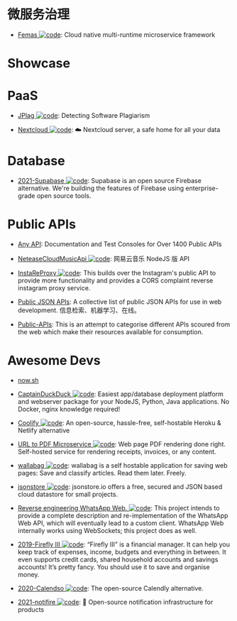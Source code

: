 # 微服务治理

- [Femas ![code](https://martrix-usa.oss-accelerate.aliyuncs.com/logo/code.svg)](https://github.com/polarismesh/femas): Cloud native multi-runtime microservice framework

# Showcase

# PaaS

- [JPlag ![code](https://martrix-usa.oss-accelerate.aliyuncs.com/logo/code.svg)](https://github.com/jplag/jplag): Detecting Software Plagiarism

- [Nextcloud ![code](https://martrix-usa.oss-accelerate.aliyuncs.com/logo/code.svg)](https://github.com/nextcloud/server): ☁️ Nextcloud server, a safe home for all your data

# Database

- [2021-Supabase ![code](https://martrix-usa.oss-accelerate.aliyuncs.com/logo/code.svg)](https://github.com/supabase/supabase): Supabase is an open source Firebase alternative. We're building the features of Firebase using enterprise-grade open source tools.

# Public APIs

- [Any API](https://any-api.com/): Documentation and Test Consoles for Over 1400 Public APIs

- [NeteaseCloudMusicApi ![code](https://martrix-usa.oss-accelerate.aliyuncs.com/logo/code.svg)](https://binaryify.github.io/NeteaseCloudMusicApi/#/): 网易云音乐 NodeJS 版 API

- [InstaReProxy ![code](https://martrix-usa.oss-accelerate.aliyuncs.com/logo/code.svg)](https://github.com/whizzzkid/instagram-proxy-api): This builds over the Instagram's public API to provide more functionality and provides a CORS complaint reverse instagram proxy service.

- [Public JSON APIs](https://github.com/public-apis/public-apis): A collective list of public JSON APIs for use in web development. 信息检索、机器学习、在线。

- [Public-APIs](https://github.com/n0shake/Public-APIs): This is an attempt to categorise different APIs scoured from the web which make their resources available for consumption.

# Awesome Devs

- [now.sh]()

- [CaptainDuckDuck ![code](https://martrix-usa.oss-accelerate.aliyuncs.com/logo/code.svg)](https://github.com/githubsaturn/captainduckduck): Easiest app/database deployment platform and webserver package for your NodeJS, Python, Java applications. No Docker, nginx knowledge required!

- [Coolify ![code](https://martrix-usa.oss-accelerate.aliyuncs.com/logo/code.svg)](https://coollabs.io/coolify): An open-source, hassle-free, self-hostable Heroku & Netlify alternative

- [URL to PDF Microservice ![code](https://martrix-usa.oss-accelerate.aliyuncs.com/logo/code.svg)](https://github.com/alvarcarto/url-to-pdf-api): Web page PDF rendering done right. Self-hosted service for rendering receipts, invoices, or any content.

- [wallabag ![code](https://martrix-usa.oss-accelerate.aliyuncs.com/logo/code.svg)](https://github.com/wallabag/wallabag): wallabag is a self hostable application for saving web pages: Save and classify articles. Read them later. Freely.

- [jsonstore ![code](https://martrix-usa.oss-accelerate.aliyuncs.com/logo/code.svg)](https://github.com/bluzi/jsonstore): jsonstore.io offers a free, secured and JSON based cloud datastore for small projects.

- [Reverse engineering WhatsApp Web. ![code](https://martrix-usa.oss-accelerate.aliyuncs.com/logo/code.svg)](https://github.com/sigalor/whatsapp-web-reveng): This project intends to provide a complete description and re-implementation of the WhatsApp Web API, which will eventually lead to a custom client. WhatsApp Web internally works using WebSockets; this project does as well.

- [2019-Firefly III ![code](https://martrix-usa.oss-accelerate.aliyuncs.com/logo/code.svg)](https://firefly-iii.org/about-general.html): “Firefly III” is a financial manager. It can help you keep track of expenses, income, budgets and everything in between. It even supports credit cards, shared household accounts and savings accounts! It’s pretty fancy. You should use it to save and organise money.

- [2020-Calendso ![code](https://martrix-usa.oss-accelerate.aliyuncs.com/logo/code.svg)](https://github.com/calendso/calendso): The open-source Calendly alternative.

- [2021-notifire ![code](https://martrix-usa.oss-accelerate.aliyuncs.com/logo/code.svg)](https://github.com/notifirehq/notifire): 🚀 Open-source notification infrastructure for products
